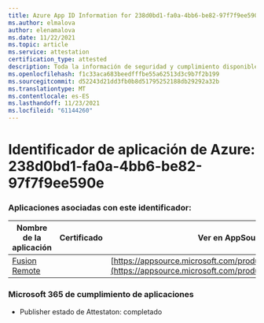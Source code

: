 ```yaml
---
title: Azure App ID Information for 238d0bd1-fa0a-4bb6-be82-97f7f9ee590e
ms.author: elmalova
author: elenamalova
ms.date: 11/22/2021
ms.topic: article
ms.service: attestation
certification_type: attested
description: Toda la información de seguridad y cumplimiento disponible para 238d0bd1-fa0a-4bb6-be82-97f7f9ee590e.
ms.openlocfilehash: f1c33aca683beedfffbe55a62513d3c9b7f2b199
ms.sourcegitcommit: d52243d21dd3fb0b8d51795252188db29292a32b
ms.translationtype: MT
ms.contentlocale: es-ES
ms.lasthandoff: 11/23/2021
ms.locfileid: "61144260"
---
```

# <a name="azure-app-id-238d0bd1-fa0a-4bb6-be82-97f7f9ee590e"></a>Identificador de aplicación de Azure: 238d0bd1-fa0a-4bb6-be82-97f7f9ee590e


### <a name="apps-associated-with-this-id"></a>Aplicaciones asociadas con este identificador:
| **Nombre de la aplicación** | **Certificado** | **Ver en AppSource** |
|--------------|---------------|-----------------------|
| [Fusion Remote](https://docs.microsoft.com/microsoft-365-app-certification/forward/WA200001422) |  | [https://appsource.microsoft.com/product/office/WA200001422](https://appsource.microsoft.com/product/office/WA200001422) |

### <a name="microsoft-365-app-compliance-status"></a>Microsoft 365 de cumplimiento de aplicaciones
- Publisher estado de Attestaton: completado
